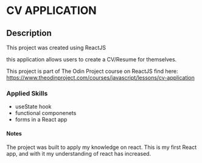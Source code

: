 # CV APPLICATION

## Description
This project was created using ReactJS

this application allows users to create a CV/Resume for themselves.

This project is part of The Odin Project course on ReactJS find here:
https://www.theodinproject.com/courses/javascript/lessons/cv-application


### Applied Skills
* useState hook
* functional componenets
* forms in a React app

#### Notes
The project was built to apply my knowledge on react. 
This is my first React app, and with it my understanding of react has increased.
